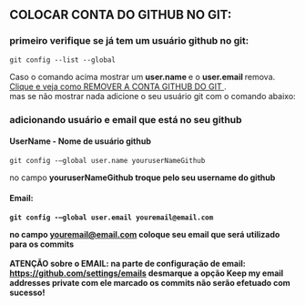 ## COLOCAR CONTA DO GITHUB NO GIT:

### primeiro verifique se já tem um usuário github no git:
~~~
git config --list --global
~~~
Caso o comando acima mostrar um <b> user.name </b> e o <b> user.email </b> remova. <a href="remover_usuario.md"> Clique e veja como REMOVER A CONTA  GITHUB DO GIT </a>.
<br> mas se não mostrar nada adicione o seu usuário git com o comando abaixo: 

### adicionando usuário e email que está no seu github

#### UserName - Nome de usuário github
~~~
git config -–global user.name youruserNameGithub
~~~
no campo <b> youruserNameGithub <b> troque pelo seu username do github

#### Email:
~~~
git config -–global user.email youremail@email.com
~~~
no campo <b> youremail@email.com </b> coloque seu email que será utilizado para os commits <br><br>
<b> ATENÇÃO sobre o EMAIL: </b> na parte de configuração de email: https://github.com/settings/emails <b> desmarque </b> a opção <b> Keep my email addresses private </b> com ele marcado os commits não serão efetuado com sucesso!


